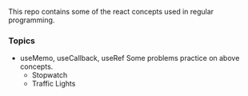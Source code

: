 This repo contains some of the react concepts used in regular programming.

### Topics
- useMemo, useCallback, useRef
  Some problems practice on above concepts.
  - Stopwatch
  - Traffic Lights
